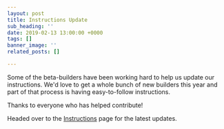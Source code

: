 ```yaml
---
layout: post
title: Instructions Update
sub_heading: ''
date: 2019-02-13 13:00:00 +0000
tags: []
banner_image: ''
related_posts: []

---
```

Some of the beta-builders have been working hard to help us update our instructions. We'd love to get a whole bunch of new builders this year and part of that process is having easy-to-follow instructions.

Thanks to everyone who has helped contribute!

Headed over to the [Instructions](/instructions/) page for the latest updates.